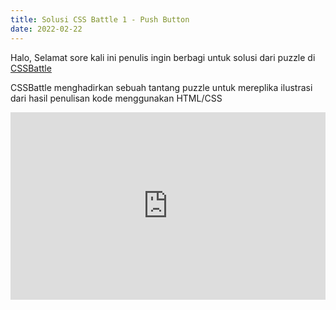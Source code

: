 ```yaml
---
title: Solusi CSS Battle 1 - Push Button
date: 2022-02-22
---
```


Halo, Selamat sore kali ini penulis ingin berbagi untuk solusi dari puzzle di [CSSBattle](https://cssbattle.dev/play/3)

CSSBattle menghadirkan sebuah tantang puzzle untuk mereplika ilustrasi dari hasil penulisan kode menggunakan HTML/CSS

<iframe height="300" style="width: 100%;" scrolling="no" title="CSS Battle #3" src="https://codepen.io/e1nzb3rn/embed/MWOJzqr?default-tab=html%2Cresult" frameborder="no" loading="lazy" allowtransparency="true" allowfullscreen="true">
  See the Pen <a href="https://codepen.io/e1nzb3rn/pen/MWOJzqr">
    CSS Battle #3</a> by Aulia Mahardika (<a href="https://codepen.io/e1nzb3rn">@e1nzb3rn</a>)
      on <a href="https://codepen.io">CodePen</a>.
      </iframe>
